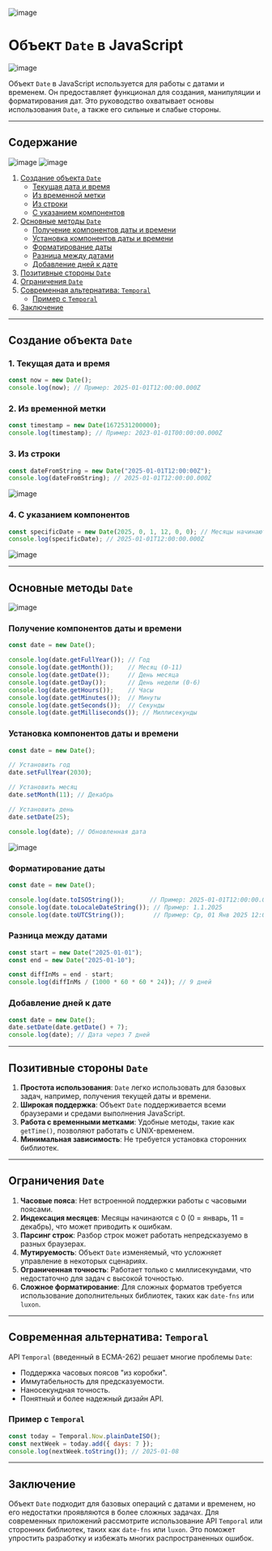 ![image](https://github.com/user-attachments/assets/ea605850-6aea-4b00-b8db-7f25d1b404b6)

# Объект `Date` в JavaScript
![image](https://github.com/user-attachments/assets/41fd3e19-5aac-40d5-a11d-6ff84835687d)

Объект `Date` в JavaScript используется для работы с датами и временем. Он предоставляет функционал для создания, манипуляции и форматирования дат. Это руководство охватывает основы использования `Date`, а также его сильные и слабые стороны.

---

## Содержание
![image]([https://github.com/user-attachments/assets/2a704fd1-4951-4374-933b-6ebb20ce07e9](https://www.ifixproblem.com/wp-content/uploads/2023/02/Digital-Clock-using-JavaScript.gif))
![image]()

1. [Создание объекта `Date`](#создание-объекта-date)
   - [Текущая дата и время](#1-текущая-дата-и-время)
   - [Из временной метки](#2-из-временной-метки)
   - [Из строки](#3-из-строки)
   - [С указанием компонентов](#4-с-указанием-компонентов)
2. [Основные методы `Date`](#основные-методы-date)
   - [Получение компонентов даты и времени](#получение-компонентов-даты-и-времени)
   - [Установка компонентов даты и времени](#установка-компонентов-даты-и-времени)
   - [Форматирование даты](#форматирование-даты)
   - [Разница между датами](#разница-между-датами)
   - [Добавление дней к дате](#добавление-дней-к-дате)
3. [Позитивные стороны `Date`](#позитивные-стороны-date)
4. [Ограничения `Date`](#ограничения-date)
5. [Современная альтернатива: `Temporal`](#современная-альтернатива-temporal)
   - [Пример с `Temporal`](#пример-с-temporal)
6. [Заключение](#заключение)

---

## Создание объекта `Date`

### 1. Текущая дата и время
```javascript
const now = new Date();
console.log(now); // Пример: 2025-01-01T12:00:00.000Z
```

### 2. Из временной метки
```javascript
const timestamp = new Date(1672531200000);
console.log(timestamp); // Пример: 2023-01-01T00:00:00.000Z
```

### 3. Из строки
```javascript
const dateFromString = new Date("2025-01-01T12:00:00Z");
console.log(dateFromString); // 2025-01-01T12:00:00.000Z
```
![image](https://github.com/user-attachments/assets/8ce55cf4-02f4-4b6f-8325-e87fd4ff62cd)


### 4. С указанием компонентов
```javascript
const specificDate = new Date(2025, 0, 1, 12, 0, 0); // Месяцы начинаются с 0
console.log(specificDate); // 2025-01-01T12:00:00.000Z
```
![image](https://github.com/user-attachments/assets/c24721ae-f3d5-4f98-896b-58a4527b2d04)

---

## Основные методы `Date`
![image](https://github.com/user-attachments/assets/35e77776-a9e6-4db3-af75-4f99cb0a4703)


### Получение компонентов даты и времени
```javascript
const date = new Date();

console.log(date.getFullYear()); // Год
console.log(date.getMonth());    // Месяц (0-11)
console.log(date.getDate());     // День месяца
console.log(date.getDay());      // День недели (0-6)
console.log(date.getHours());    // Часы
console.log(date.getMinutes());  // Минуты
console.log(date.getSeconds());  // Секунды
console.log(date.getMilliseconds()); // Миллисекунды
```

### Установка компонентов даты и времени
```javascript
const date = new Date();

// Установить год
date.setFullYear(2030);

// Установить месяц
date.setMonth(11); // Декабрь

// Установить день
date.setDate(25);

console.log(date); // Обновленная дата
```
![image](https://github.com/user-attachments/assets/7188ec45-8e83-47ba-b413-cda9988fc208)

### Форматирование даты
```javascript
const date = new Date();

console.log(date.toISOString());       // Пример: 2025-01-01T12:00:00.000Z
console.log(date.toLocaleDateString()); // Пример: 1.1.2025
console.log(date.toUTCString());        // Пример: Ср, 01 Янв 2025 12:00:00 GMT
```

### Разница между датами
```javascript
const start = new Date("2025-01-01");
const end = new Date("2025-01-10");

const diffInMs = end - start;
console.log(diffInMs / (1000 * 60 * 60 * 24)); // 9 дней
```

### Добавление дней к дате
```javascript
const date = new Date();
date.setDate(date.getDate() + 7);
console.log(date); // Дата через 7 дней
```

---

## Позитивные стороны `Date`
1. **Простота использования**: `Date` легко использовать для базовых задач, например, получения текущей даты и времени.
2. **Широкая поддержка**: Объект `Date` поддерживается всеми браузерами и средами выполнения JavaScript.
3. **Работа с временными метками**: Удобные методы, такие как `getTime()`, позволяют работать с UNIX-временем.
4. **Минимальная зависимость**: Не требуется установка сторонних библиотек.

---

## Ограничения `Date`
1. **Часовые пояса**: Нет встроенной поддержки работы с часовыми поясами.
2. **Индексация месяцев**: Месяцы начинаются с 0 (0 = январь, 11 = декабрь), что может приводить к ошибкам.
3. **Парсинг строк**: Разбор строк может работать непредсказуемо в разных браузерах.
4. **Мутируемость**: Объект `Date` изменяемый, что усложняет управление в некоторых сценариях.
5. **Ограниченная точность**: Работает только с миллисекундами, что недостаточно для задач с высокой точностью.
6. **Сложное форматирование**: Для сложных форматов требуется использование дополнительных библиотек, таких как `date-fns` или `luxon`.

---

## Современная альтернатива: `Temporal`
API `Temporal` (введенный в ECMA-262) решает многие проблемы `Date`:

- Поддержка часовых поясов "из коробки".
- Иммутабельность для предсказуемости.
- Наносекундная точность.
- Понятный и более надежный дизайн API.

### Пример с `Temporal`
```javascript
const today = Temporal.Now.plainDateISO();
const nextWeek = today.add({ days: 7 });
console.log(nextWeek.toString()); // 2025-01-08
```

---

## Заключение
Объект `Date` подходит для базовых операций с датами и временем, но его недостатки проявляются в более сложных задачах. Для современных приложений рассмотрите использование API `Temporal` или сторонних библиотек, таких как `date-fns` или `luxon`. Это поможет упростить разработку и избежать многих распространенных ошибок.
